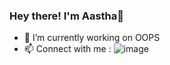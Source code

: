 ### Hey there! I'm Aastha👋

<!--
**aasthacb/aasthacb** is a ✨ _special_ ✨ repository because its `README.md` (this file) appears on your GitHub profile.

Here are some ideas to get you started:
-->
- 🔭 I’m currently working on OOPS
- 📫 Connect with me : ![image](https://github.com/aasthacb/aasthacb/assets/96124871/3655f757-ef22-4102-8f45-c827ebc8a9e5)

<!--
- 🌱 I’m currently learning ...
- 👯 I’m looking to collaborate on ...
- 🤔 I’m looking for help with ...
- 💬 Ask me about ...
- 📫 How to reach me: ...
- 😄 Pronouns: ...
- ⚡ Fun fact: ...
-->
